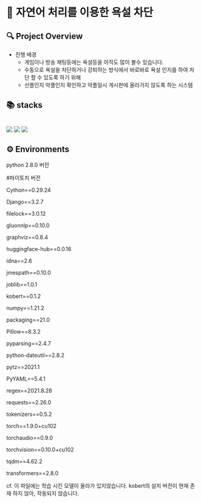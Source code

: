 # 📝 자연어 처리를 이용한 욕설 차단

## :mag: Project Overview
* 진행 배경
  * 게임이나 방송 채팅등에는 욕설등을 아직도 많이 볼수 있습니다.
  * 수동으로 욕설을 차단하거나 강퇴하는 방식에서 바로바로 욕설 인지를 하여 차단 할 수 있도록 하기 위해
  * 선플인지 악플인지 확인하고 악플일시 게시판에 올라가지 않도록 하는 시스템
  
  

## 📚 stacks

<div> 
  <br>
   <img src="https://img.shields.io/badge/python-3776AB?style=for-the-badge&logo=python&logoColor=white"> 
   <img src="https://img.shields.io/badge/django-092E20?style=for-the-badge&logo=django&logoColor=white">
   <img src="https://img.shields.io/badge/PyTorch-EE4C2C?style=for-the-badge&logo=PyTorch&logoColor=white">
  <br>
</div>

## ⚙️ Environments

  python 2.8.0 버전
  
  #파이토치 버전

   Cython==0.29.24
   
   Django==3.2.7
   
   filelock==3.0.12
   
   gluonnlp==0.10.0
   
   graphviz==0.8.4
   
   huggingface-hub==0.0.16
   
   idna==2.6
   
   jmespath==0.10.0
   
   joblib==1.0.1
   
   kobert==0.1.2
   
   numpy==1.21.2
   
   packaging==21.0
   
   Pillow==8.3.2
   
   pyparsing==2.4.7
   
   python-dateutil==2.8.2
   
   pytz==2021.1
   
   PyYAML==5.4.1
   
   regex==2021.8.28
   
   requests==2.26.0
   
   tokenizers==0.5.2
   
   torch==1.9.0+cu102
   
   torchaudio==0.9.0
   
   torchvision==0.10.0+cu102
   
   tqdm==4.62.2
   
   transformers==2.8.0

  
cf. 이 파일에는 학습 시킨 모델이 올라가 있지않습니다.
    kobert의 설치 버전이 현재 존재 하지 않아, 작동되지 않습니다.
